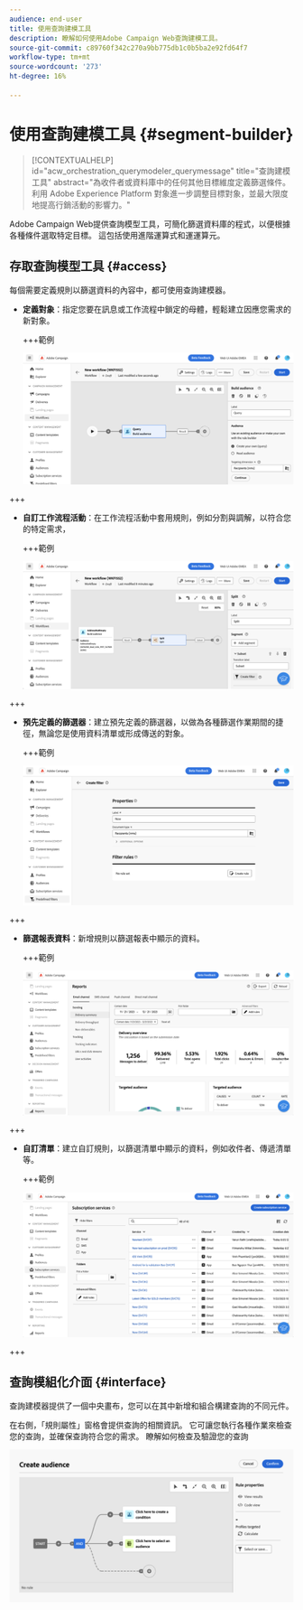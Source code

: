 ```yaml
---
audience: end-user
title: 使用查詢建模工具
description: 瞭解如何使用Adobe Campaign Web查詢建模工具。
source-git-commit: c89760f342c270a9bb775db1c0b5ba2e92fd64f7
workflow-type: tm+mt
source-wordcount: '273'
ht-degree: 16%

---
```


# 使用查詢建模工具 {#segment-builder}


>[!CONTEXTUALHELP]
>id="acw_orchestration_querymodeler_querymessage"
>title="查詢建模工具"
>abstract="為收件者或資料庫中的任何其他目標維度定義篩選條件。利用 Adobe Experience Platform 對象進一步調整目標對象，並最大限度地提高行銷活動的影響力。"

Adobe Campaign Web提供查詢模型工具，可簡化篩選資料庫的程式，以便根據各種條件選取特定目標。 這包括使用進階運算式和運運算元。

## 存取查詢模型工具 {#access}

每個需要定義規則以篩選資料的內容中，都可使用查詢建模器。

* **定義對象**：指定您要在訊息或工作流程中鎖定的母體，輕鬆建立因應您需求的新對象。

  +++範例

  ![](assets/access-audience.png)

+++

* **自訂工作流程活動**：在工作流程活動中套用規則，例如分割與調解，以符合您的特定需求，

  +++範例

  ![](assets/access-workflow.png)

+++

<!--* **Dynamize content**: make your content dynamic by creating conditions that define which content should be displayed to different recipients, ensuring personalized and relevant messaging.

    +++Example

    ![](assets/access-audience.png)

    +++
-->

* **預先定義的篩選器**：建立預先定義的篩選器，以做為各種篩選作業期間的捷徑，無論您是使用資料清單或形成傳送的對象。

  +++範例

  ![](assets/access-predefined-filter.png)

+++

* **篩選報表資料**：新增規則以篩選報表中顯示的資料。

  +++範例

  ![](assets/access-reports.png)

+++

* **自訂清單**：建立自訂規則，以篩選清單中顯示的資料，例如收件者、傳遞清單等。

  +++範例

  ![](assets/access-lists.png)

+++

## 查詢模組化介面 {#interface}

查詢建模器提供了一個中央畫布，您可以在其中新增和組合構建查詢的不同元件。

在右側，「規則屬性」窗格會提供查詢的相關資訊。 它可讓您執行各種作業來檢查您的查詢，並確保查詢符合您的需求。 瞭解如何檢查及驗證您的查詢

![](assets/query-interface.png)
